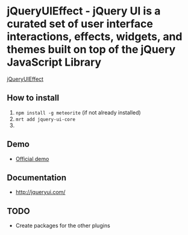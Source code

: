 # jQueryUIEffect - jQuery UI is a curated set of user interface interactions, effects, widgets, and themes built on top of the jQuery JavaScript Library

[jQueryUIEffect](http://jqueryui.com/)

## How to install 
1. `npm install -g meteorite` (if not already installed)
2. `mrt add jquery-ui-core`
3.

## Demo

* [Official demo](http://jqueryui.com/)


## Documentation

* http://jqueryui.com/

## TODO

* Create packages for the other plugins
